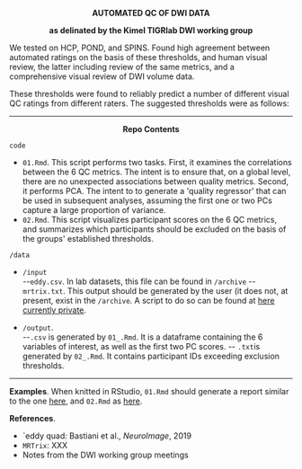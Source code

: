 
 
<p align=center> <b>AUTOMATED QC OF DWI DATA </p>
 <p align=center> as delinated by the Kimel TIGRlab DWI working group </b> </p>

We tested on HCP, POND, and SPINS. Found high agreement between automated ratings on the basis of these thresholds, and human visual review, the latter including review of the same metrics, and a comprehensive visual review of DWI volume data.

 These thresholds were found to reliably predict a number of different visual QC ratings from different raters. The suggested thresholds were as follows:

-----

<p align=center><b>Repo Contents</p></b>

`code`
- `01.Rmd`. This script performs two tasks. First, it examines the correlations between the 6 QC metrics. The intent is to ensure that, on a global level, there are no unexpected associations between quality metrics.  Second, it performs PCA. The intent to to generate a 'quality regressor' that can be used in subsequent analyses, assuming the first one or two PCs capture a large proportion of variance. 
- `02.Rmd`. This script visualizes participant scores on the 6 QC metrics, and summarizes which participants should be excluded on the basis of the groups' established thresholds. 

`/data`
- `/input`  
--`eddy.csv`.  In lab datasets, this file can be found in `/archive`
--`mrtrix.txt`. This output should be generated by the user (it does not, at present, exist in the `/archive`. A script to do so can be found at [here currently private](https://github.com/navonacalarco/thesis-2.0/blob/master/scripts/02_mrtrix.sh).

- `/output`.   
--`.csv` is generated by `01_.Rmd`. It is a dataframe containing the 6 variables of interest, as well as the first two PC scores. 
-- `.txt`is generated by `02_.Rmd`. It contains participant IDs exceeding exclusion thresholds.

-----

__Examples__. When knitted in RStudio, `01.Rmd` should generate a report similar to the one [here](https://rpubs.com/navona/SPINS_DWI_QCeddyMRTrix), and `02.Rmd` as [here](https://rpubs.com/navona/SPINS_DWI_QCautomated). 


__References__.
- `eddy quad: Bastiani et al., _NeuroImage_, 2019
- `MRTrix`: XXX
- Notes from the DWI working group meetings 
